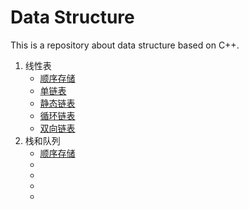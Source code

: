 # Data Structure
This is a repository about data structure based on C++.
1. 线性表
   - [顺序存储](https://blog.csdn.net/Revendell/article/details/101628645)<br>
   - [单链表](https://blog.csdn.net/Revendell/article/details/101641479)<br>
   - [静态链表](https://blog.csdn.net/Revendell/article/details/101780444)<br>
   - [循环链表](https://blog.csdn.net/Revendell/article/details/101847545)<br>
   - [双向链表](https://blog.csdn.net/Revendell/article/details/101857528)<br>
2. 栈和队列
   - [顺序存储](https://blog.csdn.net/Revendell/article/details/102216753)<br>
   - []()<br>
   - []()<br>
   - []()<br>
   - []()<br>